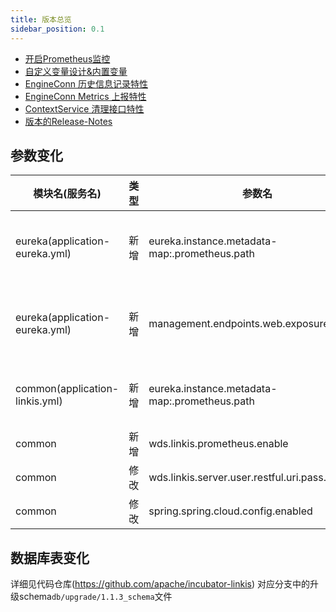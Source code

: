 ```yaml
---
title: 版本总览
sidebar_position: 0.1
--- 
```

- [开启Prometheus监控](/deployment/involve_prometheus_into_linkis.md)
- [自定义变量设计&内置变量](/architecture/commons/variable.md)
- [EngineConn 历史信息记录特性](/architecture/computation_governance_services/engine/engine_conn_history.md)
- [EngineConn Metrics 上报特性](/architecture/computation_governance_services/engine/engine_conn_metrics.md)
- [ContextService 清理接口特性](/architecture/public_enhancement_services/context_service/content_service_cleanup.md)
- [版本的Release-Notes](release-notes-1.1.3)

## 参数变化 

| 模块名(服务名)| 类型  |     参数名                                                | 默认值             | 描述                                                    |
| ----------- | ----- | -------------------------------------------------------- | ---------------- | ------------------------------------------------------- |
|eureka(application-eureka.yml)  | 新增   |eureka.instance.metadata-map:.prometheus.path| ${prometheus.path:/actuator/prometheus} |codeType和runType的映射关系|
|eureka(application-eureka.yml) | 新增  | management.endpoints.web.exposure.include|refresh,info,health,metrics   | 控制RPC模块的ribbon模式参数开关|
|common(application-linkis.yml) | 新增  | eureka.instance.metadata-map:.prometheus.path|${prometheus.path:${prometheus.endpoint}} |    异步执行支持设置并发作业组数     |
|common       | 新增  |wds.linkis.prometheus.enable  | false|        |
|common  | 修改  | wds.linkis.server.user.restful.uri.pass.auth               | /api/rest_j/v1/actuator/prometheus|                                 |
|common | 修改  | spring.spring.cloud.config.enabled                   | false|                                |

## 数据库表变化 
详细见代码仓库(https://github.com/apache/incubator-linkis) 对应分支中的升级schema`db/upgrade/1.1.3_schema`文件
